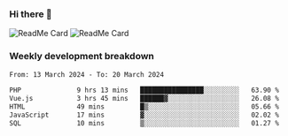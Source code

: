 ### Hi there 👋

<!--
**itzcy/itzcy** is a ✨ _special_ ✨ repository because its `README.md` (this file) appears on your GitHub profile.

Here are some ideas to get you started:

- 🔭 I’m currently working on ...
- 🌱 I’m currently learning ...
- 👯 I’m looking to collaborate on ...
- 🤔 I’m looking for help with ...
- 💬 Ask me about ...
- 📫 How to reach me: ...
- 😄 Pronouns: ...
- ⚡ Fun fact: ...
-->
![ReadMe Card](https://github-readme-stats.vercel.app/api?username=SuperChenYun&show_icons=true&title_color=2d3198&icon_color=797cb8&text_color=24292e&bg_color=f6f8fa)
![ReadMe Card](https://github-readme-stats-ten-gilt.vercel.app/api?username=SuperChenYun&show_icons=true&title_color=fff&icon_color=79ff97&text_color=9f9f9f&bg_color=151515&hide_border=true)
### Weekly development breakdown
<!--START_SECTION:waka-->

```txt
From: 13 March 2024 - To: 20 March 2024

PHP              9 hrs 13 mins   ████████████████░░░░░░░░░   63.90 %
Vue.js           3 hrs 45 mins   ██████▓░░░░░░░░░░░░░░░░░░   26.08 %
HTML             49 mins         █▒░░░░░░░░░░░░░░░░░░░░░░░   05.66 %
JavaScript       17 mins         ▓░░░░░░░░░░░░░░░░░░░░░░░░   02.02 %
SQL              10 mins         ▒░░░░░░░░░░░░░░░░░░░░░░░░   01.27 %
```

<!--END_SECTION:waka-->
